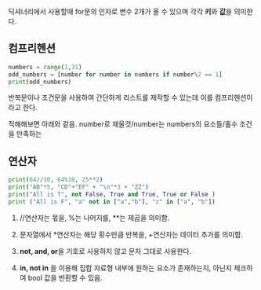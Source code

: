 딕셔너리에서 사용할때 for문의 인자로 변수 2개가 올 수 있으며 각각 **키**와 **값**을 의미한다.

## 컴프리헨션
```python
numbers = range(1,31)
odd_numbers = [number for number in numbers if number%2 == 1] 
print(odd_numbers)
```
반복문이나 조건문을 사용하여 간단하게 리스트를 제작할 수 있는데 이를 컴프리헨션이라고 한다.

직해해보면 아래와 같음.
number로 채울것/number는 numbers의 요소들/홀수 조건을 만족하는

## 연산자
```python
print(64//10, 64%10, 25**2)
print("AB"*5, "CD"+"EF" + "\n"*3 + "ZZ")
print("All is T", not False, True and True, True or False )
print ("All is F", "a" not in ["a","b"], "z" in ["a", "b"])
```
1. //연산자는 몫을, %는 나머지를, **는 제곱을 의미함.

2. 문자열에서 *연산자는 해당 횟수만큼 반복을, +연산자는 데이터 추가를 의미함.

3. **not, and, or**을 기호로 사용하지 않고 문자 그대로 사용한다.

4. **in, not in** 을 이용해 집합 자료형 내부에 원하는 요소가 존재하는지, 아닌지 체크하여 bool 값을 반환할 수 있음.


